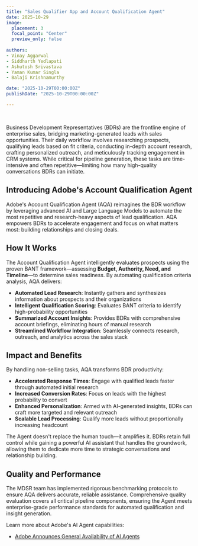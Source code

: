 ```yaml
---
title: "Sales Qualifier App and Account Qualification Agent"
date: 2025-10-29
image:
  placement: 3
  focal_point: "Center" 
  preview_only: false
  
authors:
- Vinay Aggarwal
- Siddharth Yedlapati
- Ashutosh Srivastava
- Yaman Kumar Singla
- Balaji Krishnamurthy

date: "2025-10-29T00:00:00Z"
publishDate: "2025-10-29T00:00:00Z"

---
```


&nbsp;  

Business Development Representatives (BDRs) are the frontline engine of enterprise sales, bridging marketing-generated leads with sales opportunities. Their daily workflow involves researching prospects, qualifying leads based on fit criteria, conducting in-depth account research, crafting personalized outreach, and meticulously tracking engagement in CRM systems. While critical for pipeline generation, these tasks are time-intensive and often repetitive—limiting how many high-quality conversations BDRs can initiate.

## Introducing Adobe's Account Qualification Agent

Adobe's Account Qualification Agent (AQA) reimagines the BDR workflow by leveraging advanced AI and Large Language Models to automate the most repetitive and research-heavy aspects of lead qualification. AQA empowers BDRs to accelerate engagement and focus on what matters most: building relationships and closing deals.

## How It Works

The Account Qualification Agent intelligently evaluates prospects using the proven BANT framework—assessing **Budget, Authority, Need, and Timeline**—to determine sales readiness. By automating qualification criteria analysis, AQA delivers:

- **Automated Lead Research**: Instantly gathers and synthesizes information about prospects and their organizations
- **Intelligent Qualification Scoring**: Evaluates BANT criteria to identify high-probability opportunities
- **Summarized Account Insights**: Provides BDRs with comprehensive account briefings, eliminating hours of manual research
- **Streamlined Workflow Integration**: Seamlessly connects research, outreach, and analytics across the sales stack

## Impact and Benefits

By handling non-selling tasks, AQA transforms BDR productivity:

- **Accelerated Response Times**: Engage with qualified leads faster through automated initial research
- **Increased Conversion Rates**: Focus on leads with the highest probability to convert
- **Enhanced Personalization**: Armed with AI-generated insights, BDRs can craft more targeted and relevant outreach
- **Scalable Lead Processing**: Qualify more leads without proportionally increasing headcount

The Agent doesn't replace the human touch—it amplifies it. BDRs retain full control while gaining a powerful AI assistant that handles the groundwork, allowing them to dedicate more time to strategic conversations and relationship building.

## Quality and Performance

The MDSR team has implemented rigorous benchmarking protocols to ensure AQA delivers accurate, reliable assistance. Comprehensive quality evaluation covers all critical pipeline components, ensuring the Agent meets enterprise-grade performance standards for automated qualification and insight generation.

Learn more about Adobe's AI Agent capabilities:
- [Adobe Announces General Availability of AI Agents](https://business.adobe.com/blog/adobe-announces-general-availability-of-ai-agents)

